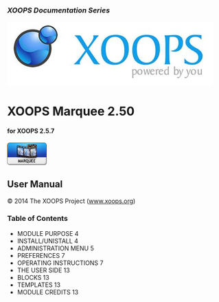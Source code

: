 ### _XOOPS Documentation Series_
![logo_xoops_small.jpg](images/logoXOOPS.jpg)

# XOOPS Marquee 2.50
#### for XOOPS 2.5.7
  
      
![image006.gif](images/logoModule.png)
            
                
                
    
## User Manual
  
  
  
  
  
© 2014 The XOOPS Project (www.xoops.org)    
  
  
### Table of Contents


- MODULE PURPOSE	4
- INSTALL/UNISTALL	4
- ADMINISTRATION MENU	5
- PREFERENCES	7
- OPERATING INSTRUCTIONS	7
- THE USER SIDE	13
- BLOCKS	13
- TEMPLATES	13
- MODULE CREDITS	13

